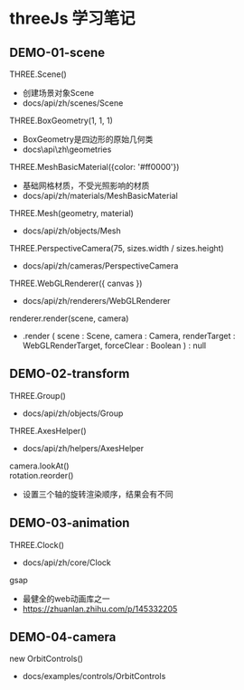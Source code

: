 # threeJs 学习笔记

## DEMO-01-scene
THREE.Scene()  
  * 创建场景对象Scene  
  * docs/api/zh/scenes/Scene  
  
THREE.BoxGeometry(1, 1, 1)  
  * BoxGeometry是四边形的原始几何类  
  * docs\api\zh\geometries  
  
THREE.MeshBasicMaterial({color: '#ff0000'})  
  * 基础网格材质，不受光照影响的材质  
  * docs/api/zh/materials/MeshBasicMaterial  
  
THREE.Mesh(geometry, material)  
  * docs/api/zh/objects/Mesh  
  
THREE.PerspectiveCamera(75, sizes.width / sizes.height)  
  * docs/api/zh/cameras/PerspectiveCamera  
  
THREE.WebGLRenderer({ canvas })  
  * docs/api/zh/renderers/WebGLRenderer  
  
renderer.render(scene, camera)  
  * .render ( scene : Scene, camera : Camera, renderTarget : WebGLRenderTarget, forceClear : Boolean ) : null
## DEMO-02-transform
THREE.Group()  
  * docs/api/zh/objects/Group  
  
THREE.AxesHelper()  
  * docs/api/zh/helpers/AxesHelper  
  
camera.lookAt()  
rotation.reorder()  
  * 设置三个轴的旋转渲染顺序，结果会有不同  

## DEMO-03-animation  
THREE.Clock()  
  * docs/api/zh/core/Clock  
  
gsap  
  * 最健全的web动画库之一  
  * https://zhuanlan.zhihu.com/p/145332205  

## DEMO-04-camera  
new OrbitControls()  
  * docs/examples/controls/OrbitControls  
  
